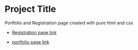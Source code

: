 # Project Title
Portfolio and Registration page created with pure html and css

- [Registration page link](https://replit.com/@Ayinde7277/Registration-1#index.html)

- [portfolio page link](https://replit.com/@Ayinde7277/portfolio#index.htm)
